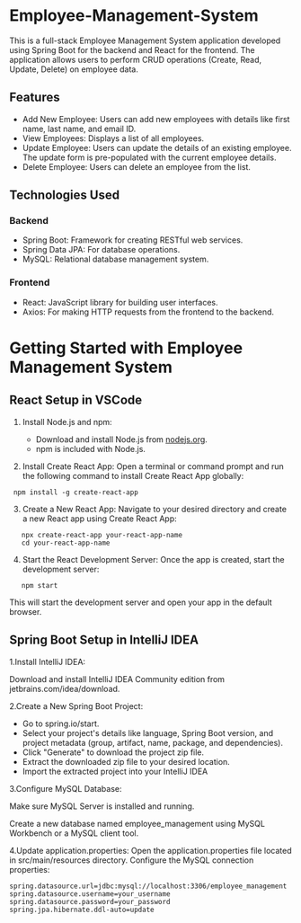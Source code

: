 # Employee-Management-System
This is a full-stack Employee Management System application developed using Spring Boot for the backend and React for the frontend. 
The application allows users to perform CRUD operations (Create, Read, Update, Delete) on employee data.

## Features

- Add New Employee: Users can add new employees with details like first name, last name, and email ID.
- View Employees: Displays a list of all employees.
- Update Employee: Users can update the details of an existing employee. The update form is pre-populated with the current employee details.
- Delete Employee: Users can delete an employee from the list.

## Technologies Used

### Backend
- Spring Boot: Framework for creating RESTful web services.
- Spring Data JPA: For database operations.
- MySQL: Relational database management system.

### Frontend
- React: JavaScript library for building user interfaces.
- Axios: For making HTTP requests from the frontend to the backend.

# Getting Started with Employee Management System

## React Setup in VSCode

1. Install Node.js and npm:
   - Download and install Node.js from [nodejs.org](https://nodejs.org/).
   - npm is included with Node.js.

2. Install Create React App:
   Open a terminal or command prompt and run the following command to install Create React App globally:
  ``` 
   npm install -g create-react-app
```
3. Create a New React App:
  Navigate to your desired directory and create a new React app using Create React App:
```
   npx create-react-app your-react-app-name
   cd your-react-app-name
```
4. Start the React Development Server:
   Once the app is created, start the development server:
```
   npm start
```
   This will start the development server and open your app in the default browser.

## Spring Boot Setup in IntelliJ IDEA

1.Install IntelliJ IDEA:
   
   Download and install IntelliJ IDEA Community edition from jetbrains.com/idea/download.

2.Create a New Spring Boot Project:

   - Go to spring.io/start.
   - Select your project's details like language, Spring Boot version, and project metadata (group, artifact, name, package, and dependencies).
   - Click "Generate" to download the project zip file.
   - Extract the downloaded zip file to your desired location.
   - Import the extracted project into your IntelliJ IDEA

3.Configure MySQL Database:

   Make sure MySQL Server is installed and running.
   
   Create a new database named employee_management using MySQL Workbench or a MySQL client tool.

4.Update application.properties:
   Open the application.properties file located in src/main/resources directory.
   Configure the MySQL connection properties:
   ```
   spring.datasource.url=jdbc:mysql://localhost:3306/employee_management
   spring.datasource.username=your_username
   spring.datasource.password=your_password
   spring.jpa.hibernate.ddl-auto=update
   ```

